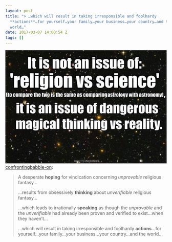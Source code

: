 ```yaml
---
layout: post
title: "> …which will result in taking irresponsible and foolhardy
  **actions**…for yourself…your family…your business…your country…and the
  world…"
date: 2017-03-07 14:00:54 Z
tags: []
---
```

![](/media/2017/03/158109016146.jpg)
[confrontingbabble-on](https://confrontingbabble-on.tumblr.com/post/158062814660/a-desperate-hoping-for-vindication-concerning):

> A desperate **hoping** for vindication concerning _unprovable_ religious fantasy…
> 
> …results from obsessively **thinking** about _unverifiable_ religious fantasy…  
> 
> …which leads to irrationally **speaking** as though the _unprovable_ and the _unverifiable_ had already been proven and verified to exist…when they haven’t…  
> 
> …which will result in taking irresponsible and foolhardy **actions**…for yourself…your family…your business…your country…and the world…
